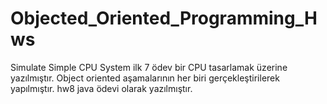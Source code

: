# Objected_Oriented_Programming_Hws
Simulate Simple CPU System
ilk 7 ödev bir CPU tasarlamak üzerine yazılmıştır. Object oriented aşamalarının her biri gerçekleştirilerek yapılmıştır.
hw8 java ödevi olarak yazılmıştır.
